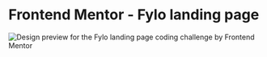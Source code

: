 # Frontend Mentor - Fylo landing page

![Design preview for the Fylo landing page coding challenge by Frontend Mentor](./design/final.png)
